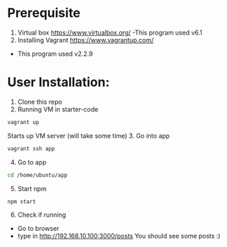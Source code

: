 # Prerequisite
1. Virtual box https://www.virtualbox.org/
-This program used v6.1
2. Installing Vagrant https://www.vagrantup.com/
- This program used v2.2.9

# User Installation:
1. Clone this repo
2. Running VM in starter-code
```bash
vagrant up
```
Starts up VM server (will take some time)
3. Go into app
```bash
vagrant ssh app
```
4. Go to app
```bash
cd /home/ubuntu/app
```
5. Start npm
```bash
npm start
```
6. Check if running
- Go to browser
- type in http://192.168.10.100:3000/posts
You should see some posts :)
